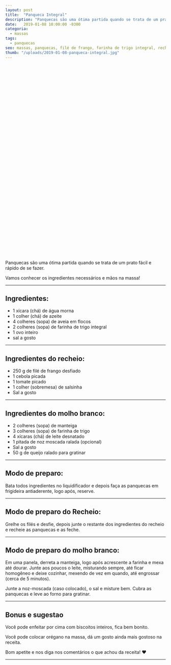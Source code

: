 ```yaml
---
layout: post
title:  "Panqueca Integral"
description: "Panquecas são uma ótima partida quando se trata de um prato fácil e rápido de se fazer. Vamos conhecer os ingredientes necessários e mãos na massa!"
date:   2019-01-08 10:00:00 -0300
categoria:
  - massas
tags:
  - panquecas
seo: massas, panquecas, filé de frango, farinha de trigo integral, recheio, molho branco, panqueca integral
thumb: "/uploads/2019-01-08-panqueca-integral.jpg"
---
```


<div class="adsLeft">
<ins class="adsbygoogle"
     style="display:inline-block;width:160px;height:600px"
     data-ad-client="ca-pub-8078000237589807"
     data-ad-slot="3534346713"></ins>
<script>
(adsbygoogle = window.adsbygoogle || []).push({});
</script>
</div>

Panquecas são uma ótima partida quando se trata de um prato fácil e rápido de se fazer.

Vamos conhecer os ingredientes necessários e mãos na massa!

---

## Ingredientes:
  - 1 xícara (chá) de água morna
  - 1 colher (chá) de azeite
  - 4 colheres (sopa) de aveia em flocos
  - 2 colheres (sopa) de farinha de trigo integral
  - 1 ovo inteiro
  - sal a gosto

---

## Ingredientes do recheio:
  - 250 g de filé de frango desfiado
  - 1 cebola picada
  - 1 tomate picado
  - 1 colher (sobremesa) de salsinha
  - Sal a gosto

---

## Ingredientes do molho branco:
  - 2 colheres (sopa) de manteiga
  - 3 colheres (sopa) de farinha de trigo
  - 4 xícaras (chá) de leite desnatado
  - 1 pitada de noz moscada ralada (opcional)
  - Sal a gosto
  - 50 g de queijo ralado para gratinar

---

## Modo de preparo:
Bata todos ingredientes no liquidificador e depois faça as panquecas em frigideira antiaderente, logo após, reserve.

---

## Modo de preparo do Recheio:
Grelhe os filés e desfie, depois junte o restante dos ingredientes do recheio e recheie as panquecas e as feche.

---

## Modo de preparo do molho branco:
Em uma panela, derreta a manteiga, logo após acrescente a farinha e mexa até dourar. Junte aos poucos o leite, misturando sempre, até ficar homogêneo e deixe cozinhar, mexendo de vez em quando, até engrossar (cerca de 5 minutos).

Junte a noz-moscada (caso colocado), o sal e misture bem. Cubra as panquecas e leve ao forno para gratinar.

---

## Bonus e sugestao
Você pode enfeitar por cima com biscoitos inteiros, fica bem bonito.

Você pode colocar orégano na massa, dá um gosto ainda mais gostoso na receita.

Bom apetite e nos diga nos comentários o que achou da receita! ❤️

---

<div class="adsRight">
<ins class="adsbygoogle"
     style="display:inline-block;width:160px;height:600px"
     data-ad-client="ca-pub-8078000237589807"
     data-ad-slot="3534346713"></ins>
<script>
(adsbygoogle = window.adsbygoogle || []).push({});
</script>
</div>
